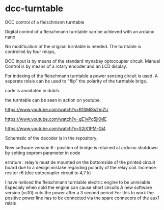 

# dcc-turntable
DCC control of a fleischmann turntable

Digital control of a fleischmann turntable can be achieved with an arduino nano

No modification of the original turntable is needed.
The turntable is controlled by four relays, 

DCC input is by means of the standard mynabay optocoupler circuit.
Manual Control is by means of a rotary encoder and an LCD display.

For indexing of the fleischmann turntable a power sensing circuit is used.
A seperate relais can be used to "flip" the polarity of the turntable brige.

code is annotated in dutch.

the turntable can be seen  in action on youtube.

https://www.youtube.com/watch?v=R1SMiSs2mZU

https://www.youtube.com/watch?v=gE1vPq5jKME

https://www.youtube.com/watch?v=S2jX1PM-Gi4


Schematic of the decoder is in the repository.

New software version 6 : position of bridge is retained at arduino shutdown by setting eeprom parameter in code

erratum : relay's must de mounted on the bottomside of the printed circuit board due to a design mistake regarding polarity of the relay coil.  Increase resitor r6 (dcc optocoupler circuit to 4,7 k)

I have noticed the fleischmann turntable electric engine to be unreliable. Especialy when cold the engine can cause short circuits
A new software version (vs10) cuts the power after a 3 second period
For this to work the positive power line has to be connected via the spare connecors of the aux1 relais
